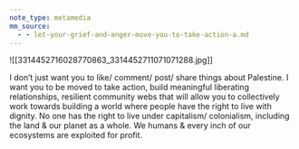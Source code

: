 ```yaml
---
note_type: metamedia
mm_source:
  - - let-your-grief-and-anger-move-you-to-take-action-a.md
---
```


![[3314452716028770863_3314452711071071288.jpg]]

I don’t just want you to like/ comment/
post/ share things about Palestine. I
want you to be moved to take action,
build meaningful liberating
relationships, resilient community webs
that will allow you to collectively work
towards building a world where people
have the right to live with dignity. No
one has the right to live under
capitalism/ colonialism, including the
land & our planet as a whole. We
humans & every inch of our ecosystems
are exploited for profit.



